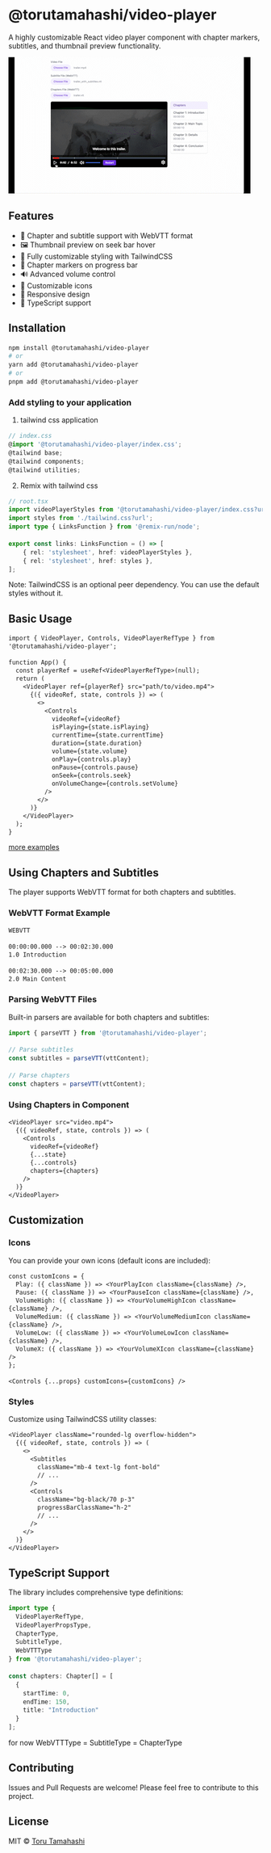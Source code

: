 # @torutamahashi/video-player

A highly customizable React video player component with chapter markers, subtitles, and thumbnail preview functionality.

![Demo](docs/demo.gif)

## Features

- 📝 Chapter and subtitle support with WebVTT format
- 🖼 Thumbnail preview on seek bar hover
- 🎨 Fully customizable styling with TailwindCSS
- 🎯 Chapter markers on progress bar
- 🔊 Advanced volume control
- 🎨 Customizable icons
- 📱 Responsive design
- 🔧 TypeScript support

## Installation

```bash
npm install @torutamahashi/video-player
# or
yarn add @torutamahashi/video-player
# or
pnpm add @torutamahashi/video-player
```

### Add styling to your application

1. tailwind css application

```typescript
// index.css
@import '@torutamahashi/video-player/index.css';
@tailwind base;
@tailwind components;
@tailwind utilities;
```

2. Remix with tailwind css

```typescript
// root.tsx
import videoPlayerStyles from '@torutamahashi/video-player/index.css?url';
import styles from './tailwind.css?url';
import type { LinksFunction } from '@remix-run/node';

export const links: LinksFunction = () => [
	{ rel: 'stylesheet', href: videoPlayerStyles },
	{ rel: 'stylesheet', href: styles },
];
```

Note: TailwindCSS is an optional peer dependency. You can use the default styles without it.

## Basic Usage

```tsx
import { VideoPlayer, Controls, VideoPlayerRefType } from '@torutamahashi/video-player';

function App() {
  const playerRef = useRef<VideoPlayerRefType>(null);
  return (
    <VideoPlayer ref={playerRef} src="path/to/video.mp4">
      {({ videoRef, state, controls }) => (
        <>
          <Controls
            videoRef={videoRef}
            isPlaying={state.isPlaying}
            currentTime={state.currentTime}
            duration={state.duration}
            volume={state.volume}
            onPlay={controls.play}
            onPause={controls.pause}
            onSeek={controls.seek}
            onVolumeChange={controls.setVolume}
          />
        </>
      )}
    </VideoPlayer>
  );
}
```
[more examples](src/examples/)

## Using Chapters and Subtitles

The player supports WebVTT format for both chapters and subtitles.

### WebVTT Format Example

```vtt
WEBVTT

00:00:00.000 --> 00:02:30.000
1.0 Introduction

00:02:30.000 --> 00:05:00.000
2.0 Main Content
```

### Parsing WebVTT Files

Built-in parsers are available for both chapters and subtitles:

```typescript
import { parseVTT } from '@torutamahashi/video-player';

// Parse subtitles
const subtitles = parseVTT(vttContent);

// Parse chapters
const chapters = parseVTT(vttContent);
```

### Using Chapters in Component

```tsx
<VideoPlayer src="video.mp4">
  {({ videoRef, state, controls }) => (
    <Controls
      videoRef={videoRef}
      {...state}
      {...controls}
      chapters={chapters}
    />
  )}
</VideoPlayer>
```

## Customization

### Icons

You can provide your own icons (default icons are included):

```tsx
const customIcons = {
  Play: ({ className }) => <YourPlayIcon className={className} />,
  Pause: ({ className }) => <YourPauseIcon className={className} />,
  VolumeHigh: ({ className }) => <YourVolumeHighIcon className={className} />,
  VolumeMedium: ({ className }) => <YourVolumeMediumIcon className={className} />,
  VolumeLow: ({ className }) => <YourVolumeLowIcon className={className} />,
  VolumeX: ({ className }) => <YourVolumeXIcon className={className} />
};

<Controls {...props} customIcons={customIcons} />
```

### Styles

Customize using TailwindCSS utility classes:

```tsx
<VideoPlayer className="rounded-lg overflow-hidden">
  {({ videoRef, state, controls }) => (
    <>
      <Subtitles
        className="mb-4 text-lg font-bold"
        // ...
      />
      <Controls
        className="bg-black/70 p-3"
        progressBarClassName="h-2"
        // ...
      />
    </>
  )}
</VideoPlayer>
```

## TypeScript Support

The library includes comprehensive type definitions:

```typescript
import type { 
  VideoPlayerRefType, 
  VideoPlayerPropsType,
  ChapterType, 
  SubtitleType,
  WebVTTType
} from '@torutamahashi/video-player';

const chapters: Chapter[] = [
  {
    startTime: 0,
    endTime: 150,
    title: "Introduction"
  }
];
```
for now WebVTTType = SubtitleType = ChapterType


## Contributing

Issues and Pull Requests are welcome! Please feel free to contribute to this project.

## License

MIT © [Toru Tamahashi](https://github.com/torutamahashi)